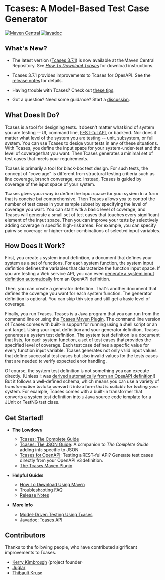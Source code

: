 # Tcases: A Model-Based Test Case Generator #

[![Maven Central](https://maven-badges.herokuapp.com/maven-central/org.cornutum.tcases/tcases-shell/badge.svg?style=plastic)](https://maven-badges.herokuapp.com/maven-central/org.cornutum.tcases/tcases-shell)
[![javadoc](https://javadoc.io/badge2/org.cornutum.tcases/tcases-shell/javadoc.svg?style=plastic)](https://javadoc.io/doc/org.cornutum.tcases/tcases-shell)

## What's New? ##

  * The latest version ([Tcases 3.7.1](ReleaseNotes.md#371)) is now available at the Maven Central Repository.
    See [*How To Download Tcases*](HowToDownload.md) for download instructions.

  * Tcases 3.7.1 provides improvements to Tcases for OpenAPI. See the [release notes](ReleaseNotes.md#371) for details.

  * Having trouble with Tcases? Check out [these tips](./Troubleshooting-FAQs.md).

  * Got a question? Need some guidance? Start a [discussion](https://github.com/Cornutum/tcases/discussions).

## What Does It Do? ##

Tcases is a tool for designing tests. It doesn't matter what kind of system you are testing -- UI, command line,
[REST-ful API](tcases-openapi/README.md#tcases-for-openapi-from-rest-ful-to-test-ful), or backend.
Nor does it matter what level of the system you are testing -- unit, subsystem, or full system. You can use Tcases to design your tests in any of these situations. With Tcases, you define the input space for your system-under-test and the level of coverage that you want. Then Tcases generates a minimal set of test cases that meets your requirements.

Tcases is primarily a tool for black-box test design. For such tests, the concept of "coverage" is different from structural testing critieria such as line coverage, branch converage, etc. Instead, Tcases is guided by coverage of the input space of your system.

Tcases gives you a way to define the input space for your system in a form that is concise but comprehensive. Then Tcases allows you to control the number of test cases in your sample subset by specifying the level of coverage you want. You can start with a basic level of coverage, and Tcases will generate a small set of test cases that touches every significant element of the input space. Then you can improve your tests by selectively adding coverage in specific high-risk areas. For example, you can specify pairwise coverage or higher-order combinations of selected input variables.

## How Does It Work? ##

First, you create a system input definition, a document that defines your system as a set of functions. For each system
function, the system input definition defines the variables that characterize the function input space. If you are testing a Web
service API, you can even [generate a system input definition automatically](tcases-openapi/README.md#tcases-for-openapi-from-rest-ful-to-test-ful) from an OpenAPI definition.

Then, you can create a generator definition. That's another document that defines the coverage you want for each system function. The generator definition is optional. You can skip this step and still get a basic level of coverage.

Finally, you run Tcases. Tcases is a Java program that you can run from the command line or using the [Tcases Maven Plugin](http://www.cornutum.org/tcases/docs/tcases-maven-plugin/). The command line version of Tcases comes with built-in support for running using a shell script or an ant target. Using your input definition and your generator definition, Tcases generates a system test definition. The system test definition is a document that lists, for each system function, a set of test cases that provides the specified level of coverage. Each test case defines a specific value for every function input variable. Tcases generates not only valid input values that define successful test cases but also invalid values for the tests cases that are needed to verify expected error handling.

Of course, the system test definition is not something you can execute directly. (Unless it was [derived automatically from an
OpenAPI definition](tcases-openapi/README.md#how-do-you-run-generated-api-test-cases)!) But it follows a well-defined schema, which
means you can use a variety of transformation tools to convert it into a form that is suitable for testing your system. For
example, Tcases comes with a built-in transformer that converts a system test definition into a Java source code template for a
JUnit or TestNG test class.

## Get Started! ##

  * **The Lowdown**
    * [Tcases: The Complete Guide](http://www.cornutum.org/tcases/docs/Tcases-Guide.htm)
    * [Tcases: The JSON Guide](http://www.cornutum.org/tcases/docs/Tcases-Json.htm): A companion to _The Complete Guide_ adding info specific to JSON
    * [Tcases for OpenAPI](tcases-openapi/README.md#tcases-for-openapi-from-rest-ful-to-test-ful): Testing a REST-ful API? Generate test cases directly from your OpenAPI v3 definition.
    * [The Tcases Maven Plugin](http://www.cornutum.org/tcases/docs/tcases-maven-plugin/)

  * **Helpful Guides**
    * [How To Download Using Maven](HowToDownload.md)
    * [Troubleshooting FAQ](./Troubleshooting-FAQs.md)
    * [Release Notes](ReleaseNotes.md)

  * **More Info**
    * [Model-Driven Testing Using Tcases](ModelDrivenTestingForAgileTeams.md)
    * Javadoc: [Tcases API](http://www.cornutum.org/tcases/docs/api/)

## Contributors ##

Thanks to the following people, who have contributed significant improvements to Tcases.

  * [Kerry Kimbrough](https://github.com/kerrykimbrough) (project founder)
  * [Juglar](https://github.com/juglar)
  * [Thibault Kruse](https://github.com/tkruse)
